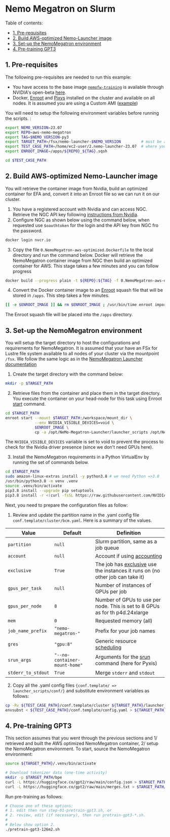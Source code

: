 # Nemo Megatron on Slurm <!-- omit from toc -->

Table of contents:

- [1. Pre-requisites](#1-pre-requisites)
- [2. Build AWS-optimized Nemo-Launcher image](#2-build-aws-optimized-nemo-launcher-image)
- [3. Set-up the NemoMegatron environment](#3-set-up-the-nemomegatron-environment)
- [4. Pre-training GPT3](#4-pre-training-gpt3)

## 1. Pre-requisites

The following pre-requisites are needed to run this example:

- You have access to the base image [`nemofw-training`](https://registry.ngc.nvidia.com/orgs/ea-bignlp/containers/bignlp-training) is available through NVIDIA's open-beta [here](https://developer.nvidia.com/nemo-framework-open-beta).
- Docker, [Enroot](https://github.com/NVIDIA/enroot) and [Pixys](https://github.com/NVIDIA/pyxis) installed on the cluster and available on all nodes. It is assumed you are using a Custom AMI ([example](../../2.amazon_machine_images))

You will need to setup the following environment variables before running the scripts. :

```bash
export NEMO_VERSION=23.07
export REPO=aws-nemo-megatron
export TAG=$NEMO_VERSION-py3
export TARGET_PATH=/fsx/nemo-launcher-$NEMO_VERSION         # must be a shared filesystem
export TEST_CASE_PATH=/home/ec2-user/2.nemo-launcher-23.07  # where you copy the test case or set to your test case path
export ENROOT_IMAGE=/apps/${REPO}_${TAG}.sqsh

cd $TEST_CASE_PATH
```

## 2. Build AWS-optimized Nemo-Launcher image

You will retrieve the container image from Nvidia, build an optimized container for EFA and, convert it into an Enroot file so we can run it on our cluster.

1. You have a registered account with Nvidia and can access NGC. Retrieve the NGC API key following [instructions from Nvidia](https://docs.nvidia.com/ngc/gpu-cloud/ngc-user-guide/index.html#generating-api-key).
2. Configure NGC as shown below using the command below, when requested use `$oauthtoken` for the login and the API key from NGC fro the password.

```bash
docker login nvcr.io
```

3. Copy the file `0.NemoMegatron-aws-optimized.Dockerfile` to the local directory and run the command below. Docker will retrieve the NemoMegatron container image from NGC then build an optimized container for AWS. This stage takes a few minutes and you can follow progress

```bash
docker build --progress plain -t ${REPO}:${TAG} -f 0.NemoMegatron-aws-optimized.Dockerfile .
```

4. Convert the Docker container image to an [Enroot](https://github.com/NVIDIA/enroot) squash file that will be stored in `/apps`. This step takes a few minutes.

```bash
[[ -e $ENROOT_IMAGE ]] && rm $ENROOT_IMAGE ; /usr/bin/time enroot import -o $ENROOT_IMAGE dockerd://${REPO}:${TAG}
```

The Enroot squash file will be placed into the `/apps` directory.

## 3. Set-up the NemoMegatron environment

You will setup the target directory to host the configurations and requirements for NemoMegatron. It is assumed that your have an FSx for Lustre file system available to all nodes of your cluster via the mountpoint `/fsx`. We follow the same logic as in the [NemoMegatron Launcher documentation](https://github.com/NVIDIA/NeMo-Megatron-Launcher/tree/23.07#5111-slurm)

1. Create the target directory with the command below:

```bash
mkdir -p $TARGET_PATH
```

2. Retrieve files from the container and place them in the target directory. You execute the container on your head-node for this task using Enroot [start](https://github.com/NVIDIA/enroot/blob/master/doc/cmd/start.md) command.

```bash
cd $TARGET_PATH
enroot start --mount $TARGET_PATH:/workspace/mount_dir \
             --env NVIDIA_VISIBLE_DEVICES=void \
             $ENROOT_IMAGE \
             cp -a /opt/NeMo-Megatron-Launcher/launcher_scripts /opt/NeMo-Megatron-Launcher/auto_configurator /opt/FasterTransformer /workspace/mount_dir/
```

The `NVIDIA_VISIBLE_DEVICES` variable is set to void to prevent the process to check for the Nvidia driver presence (since we don't need GPUs here).

3. Install the NemoMegatron requirements in a Python VirtualEnv by running the set of commands below.

```bash
cd $TARGET_PATH
sudo amazon-linux-extras install -y python3.8 # we need Python =>3.8
/usr/bin/python3.8 -m venv .venv
source .venv/bin/activate
pip3.8 install --upgrade pip setuptools
pip3.8 install -r <(curl -fsSL https://raw.githubusercontent.com/NVIDIA/NeMo-Megatron-Launcher/$NEMO_VERSION/requirements.txt)
```

Next, you need to prepare the configuration files as follow:

1. Review and update the partition name in the .yaml config file `conf.template/cluster/bcm.yaml`. Here is a summary of the values.

| Value              | Default                       | Definition                                                                                                                                                                  |
| ------------------ | ----------------------------- | --------------------------------------------------------------------------------------------------------------------------------------------------------------------------- |
| `partition`        | `null`                        | Slurm partition, same as a job queue                                                                                                                                        |
| `account`          | `null`                        | Account if using [accounting](https://slurm.schedmd.com/accounting.html)                                                                                                    |
| `exclusive`        | `True`                        | The job has [exclusive](https://stackoverflow.com/questions/66817279/what-does-the-keyword-exclusive-mean-in-slurm) use the instances it runs on (no other job can take it) |
| `gpus_per_task`    | `null`                        | Number of instances of GPUs per job                                                                                                                                         |
| `gpus_per_node`    | `8`                           | Number of GPUs to use per node. This is set to 8 GPUs as for th p4d.24xlarge                                                                                                |
| `mem`              | `0`                           | Requested memory (all)                                                                                                                                                      |
| `job_name_prefix`  | `"nemo-megatron-"`            | Prefix for your job names                                                                                                                                                   |
| `gres`             | `"gpu:8"`                     | Generic resource [scheduling](https://slurm.schedmd.com/gres.html)                                                                                                          |
| `srun_args`        | `"--no-container-mount-home"` | Arguments for the [srun](https://slurm.schedmd.com/srun.html) command (here for Pyxis)                                                                                      |
| `stderr_to_stdout` | `True`                        | Merge `stderr` and `stdout`                                                                                                                                                 |

2. Copy all the .yaml config files `{conf.template/ => launcher_scripts/conf/}` and substitute environment variables as follows:

```bash
cp -Rv ${TEST_CASE_PATH}/conf.template/cluster ${TARGET_PATH}/launcher_scripts/conf/cluster
envsubst < ${TEST_CASE_PATH}/conf.template/config.yaml > ${TARGET_PATH}/launcher_scripts/conf/config.yaml
```

## 4. Pre-training GPT3

This section assumes that you went through the previous sections and 1/ retrieved and built the AWS optimized NemoMegatron container, 2/ setup the NemoMegatron environment. To start, source the NemoMegatron environment:

```bash
source ${TARGET_PATH}/.venv/bin/activate

# Download tokenizer data (one-time activity)
mkdir -p $TARGET_PATH/bpe
curl -L https://huggingface.co/gpt2/raw/main/config.json > $TARGET_PATH/bpe/vocab.json
curl -L https://huggingface.co/gpt2/raw/main/merges.txt > $TARGET_PATH/bpe/merges.txt
```

Run pre-training as follows:

```bash
# Choose one of these options:
# 1. edit then run step-01-pretrain-gpt3.sh, or
# 2. review, edit (if necessary), then run pretrain-gpt3-*.sh.
#
# Below show option 2.
./pretrain-gpt3-126m2.sh
```

